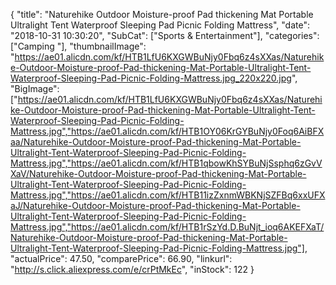 {
	"title": "Naturehike Outdoor Moisture-proof Pad thickening Mat Portable Ultralight Tent Waterproof Sleeping Pad Picnic Folding Mattress",
	"date": "2018-10-31 10:30:20",
	"SubCat": ["Sports & Entertainment"],
	"categories": ["Camping "],
	"thumbnailImage": "https://ae01.alicdn.com/kf/HTB1LfU6KXGWBuNjy0Fbq6z4sXXas/Naturehike-Outdoor-Moisture-proof-Pad-thickening-Mat-Portable-Ultralight-Tent-Waterproof-Sleeping-Pad-Picnic-Folding-Mattress.jpg_220x220.jpg",
	"BigImage": ["https://ae01.alicdn.com/kf/HTB1LfU6KXGWBuNjy0Fbq6z4sXXas/Naturehike-Outdoor-Moisture-proof-Pad-thickening-Mat-Portable-Ultralight-Tent-Waterproof-Sleeping-Pad-Picnic-Folding-Mattress.jpg","https://ae01.alicdn.com/kf/HTB1OY06KrGYBuNjy0Foq6AiBFXaa/Naturehike-Outdoor-Moisture-proof-Pad-thickening-Mat-Portable-Ultralight-Tent-Waterproof-Sleeping-Pad-Picnic-Folding-Mattress.jpg","https://ae01.alicdn.com/kf/HTB1qbowKhSYBuNjSsphq6zGvVXaV/Naturehike-Outdoor-Moisture-proof-Pad-thickening-Mat-Portable-Ultralight-Tent-Waterproof-Sleeping-Pad-Picnic-Folding-Mattress.jpg","https://ae01.alicdn.com/kf/HTB11izZxnmWBKNjSZFBq6xxUFXaJ/Naturehike-Outdoor-Moisture-proof-Pad-thickening-Mat-Portable-Ultralight-Tent-Waterproof-Sleeping-Pad-Picnic-Folding-Mattress.jpg","https://ae01.alicdn.com/kf/HTB1rSzYd.D.BuNjt_ioq6AKEFXaT/Naturehike-Outdoor-Moisture-proof-Pad-thickening-Mat-Portable-Ultralight-Tent-Waterproof-Sleeping-Pad-Picnic-Folding-Mattress.jpg"],
	"actualPrice": 47.50,
	"comparePrice": 66.90,
	"linkurl": "http://s.click.aliexpress.com/e/crPtMkEc",
	"inStock": 122
}
